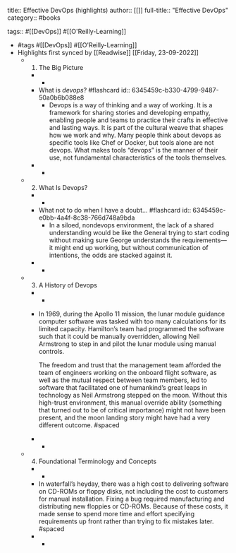 title:: Effective DevOps (highlights)
author:: [[]]
full-title:: "Effective DevOps"
category:: #books

tags:: #[[DevOps]] #[[O'Reilly-Learning]]

- #tags #[[DevOps]] #[[O'Reilly-Learning]]
- Highlights first synced by [[Readwise]] [[Friday, 23-09-2022]]
	- 1. The Big Picture
		- -
		- What is *devops*? #flashcard
		  id:: 6345459c-b330-4799-9487-50a0b6b088e8
			- Devops is a way of thinking and a way of working. It is a framework for sharing stories and developing empathy, enabling people and teams to practice their crafts in effective and lasting ways. It is part of the cultural weave that shapes how we work and why. Many people think about devops as specific tools like Chef or Docker, but tools alone are not devops. What makes tools “devops” is the manner of their use, not fundamental characteristics of the tools themselves.
		- -
	- 2. What Is Devops?
		- -
		- What not to do when I have a doubt… #flashcard
		  id:: 6345459c-e0bb-4a4f-8c38-766d748a9bda
			- In a siloed, nondevops environment, the lack of a shared understanding would be like the General trying to start coding without making sure George understands the requirements—it might end up working, but without communication of intentions, the odds are stacked against it.
		- -
	- 3. A History of Devops
		- -
		- In 1969, during the Apollo 11 mission, the lunar module guidance computer software was tasked with too many calculations for its limited capacity. Hamilton’s team had programmed the software such that it could be manually overridden, allowing Neil Armstrong to step in and pilot the lunar module using manual controls.
		  
		  The freedom and trust that the management team afforded the team of engineers working on the onboard flight software, as well as the mutual respect between team members, led to software that facilitated one of humankind’s great leaps in technology as Neil Armstrong stepped on the moon. Without this high-trust environment, this manual override ability (something that turned out to be of critical importance) might not have been present, and the moon landing story might have had a very different outcome. #spaced
		- -
	- 4. Foundational Terminology and Concepts
		- -
		- In waterfall’s heyday, there was a high cost to delivering software on CD-ROMs or floppy disks, not including the cost to customers for manual installation. Fixing a bug required manufacturing and distributing new floppies or CD-ROMs. Because of these costs, it made sense to spend more time and effort specifying requirements up front rather than trying to fix mistakes later. #spaced
		- -